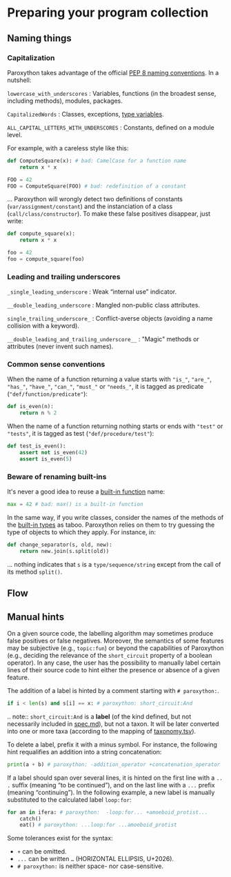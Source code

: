 # Preparing your program collection

## Naming things

### Capitalization

Paroxython takes advantage of the official [PEP 8 naming conventions](https://www.python.org/dev/peps/pep-0008/#naming-conventions). In a nutshell:

`lowercase_with_underscores`
:   Variables, functions (in the broadest sense, including methods), modules, packages.

`CapitalizedWords`
:   Classes, exceptions, [type variables](https://www.python.org/dev/peps/pep-0484/).

`ALL_CAPITAL_LETTERS_WITH_UNDERSCORES`
:   Constants, defined on a module level.

For example, with a careless style like this:

```python
def ComputeSquare(x): # bad: CamelCase for a function name
    return x * x

FOO = 42
FOO = ComputeSquare(FOO) # bad: redefinition of a constant
```

... Paroxython will wrongly detect two definitions of constants (`var/assignment/constant`) and the instanciation of a class (`call/class/constructor`). To make these false positives disappear, just write:


```python
def compute_square(x):
    return x * x

foo = 42
foo = compute_square(foo)
```

### Leading and trailing underscores

`_single_leading_underscore`
:   Weak “internal use” indicator.

`__double_leading_underscore`
:   Mangled non-public class attributes.

`single_trailing_underscore_`
:   Conflict-averse objects (avoiding a name collision with a keyword).

`__double_leading_and_trailing_underscore__`
:   "Magic" methods or attributes (never invent such names).

### Common sense conventions

When the name of a function returning a value starts with `"is_"`, `"are_"`, `"has_"`, `"have_"`, `"can_"`, `"must_"` or `"needs_"`, it is tagged as predicate (`"def/function/predicate"`):

```python
def is_even(n):
    return n % 2
```

When the name of a function returning nothing starts or ends with `"test"` or `"tests"`, it is tagged as test (`"def/procedure/test"`):

```python
def test_is_even():
    assert not is_even(42)
    assert is_even(5)
```

### Beware of renaming built-ins

It's never a good idea to reuse a [built-in function](https://docs.python.org/3/library/functions.html) name:

```python
max = 42 # bad: max() is a built-in function
```

In the same way, if you write classes, consider the names of the methods of the [built-in types](https://docs.python.org/3/library/stdtypes.html) as taboo. Paroxython relies on them to try guessing the type of objects to which they apply. For instance, in:

```python
def change_separator(s, old, new):
    return new.join(s.split(old))
```

... nothing indicates that `s` is a `type/sequence/string` except from the call of its method `split()`.

## Flow



## Manual hints

On a given source code, the labelling algorithm may sometimes produce false positives or false negatives. Moreover, the semantics of some features may be subjective (e.g., `topic:fun`) or beyond the capabilities of Paroxython (e.g., deciding the relevance of the `short_circuit` property of a boolean operator). In any case, the user has the possibility to manually label certain lines of their source code to hint either the presence or absence of a given feature.

The addition of a label is hinted by a comment starting with `# paroxython:`.

```python
if i < len(s) and s[i] == x: # paroxython: short_circuit:And
```

.. note::
	`short_circuit:And` is a **label** (of the kind defined, but not necessarily included in [spec.md](https://repo/paroxython/resources/spec.md)), but not a taxon. It will be later converted into one or more taxa (according to the mapping of [taxonomy.tsv](https://repo/paroxython/resources/taxonomy.tsv)).

To delete a label, prefix it with a minus symbol. For instance, the following hint requalifies an addition into a string concatenation:

```python
print(a + b) # paroxython: -addition_operator +concatenation_operator
```

If a label should span over several lines, it is hinted on the first line with a `.​.​.` suffix (meaning “to be continued”), and on the last line with a `..​.​` prefix (meaning “continuing”). In the following example, a new label is manually substituted to the calculated label `loop:for`:

```python
for am in ifera: # paroxython:  -loop:for... +amoeboid_protist...
    catch()
    eat() # paroxython: ...loop:for ...amoeboid_protist
```

Some tolerances exist for the syntax:

- `+` can be omitted.
- `..​.​` can be written `…` (HORIZONTAL ELLIPSIS, U+2026).
- `# paroxython:` is neither space- nor case-sensitive.
